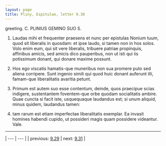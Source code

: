 ```yaml
---
layout: page
title: Pliny, Espitulae, letter 9.30
---
```


greeting. C. PLINIUS GEMINO SUO S.



1. Laudas mihi et frequenter praesens et nunc per epistulas Nonium tuum, quod sit liberalis in quosdam: et ipse laudo, si tamen non in hos solos. Volo enim eum, qui sit vere liberalis, tribuere patriae propinquis, affinibus amicis, sed amicis dico pauperibus, non ut isti qui iis potissimum donant, qui donare maxime possunt.



2. Hos ego viscatis hamatis-que muneribus non sua promere puto sed aliena corripere. Sunt ingenio simili qui quod huic donant auferunt illi, famam-que liberalitatis avaritia petunt.



3. Primum est autem suo esse contentum, deinde, quos praecipue scias indigere, sustentantem foventem-que orbe quodam socialitatis ambire. Quae cuncta si facit iste, usquequaque laudandus est; si unum aliquid, minus quidem, laudandus tamen:



4. tam rarum est etiam imperfectae liberalitatis exemplar. Ea invasit homines habendi cupido, ut possideri magis quam possidere videantur. Vale.



---

| --- | --- |
| previous: [9.29](../9.29/) | next: [9.31](../9.31/) |